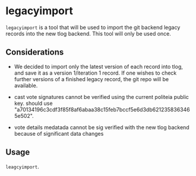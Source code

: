 # legacyimport

`legacyimport` is a tool that will be used to import the git backend legacy records
into the new tlog backend. This tool will only be used once.

## Considerations

- We decided to import only the latest version of each record into tlog, and save it as
a version 1/iteration 1 record. If one wishes to check further versions of a finished
legacy record, the git repo will be available.

- cast vote signatures cannot be verified using the current politeia public key. 
should use "a70134196c3cdf3f85f8af6abaa38c15feb7bccf5e6d3db6212358363465e502".

- vote details medatada cannot be sig verified with the new tlog backend because
of significant data changes

## Usage 

`leagcyimport`.


##